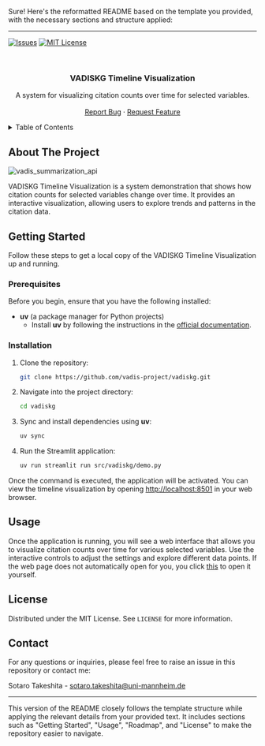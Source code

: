 Sure! Here's the reformatted README based on the template you provided, with the necessary sections and structure applied:

---

<!-- PROJECT SHIELDS -->
[![Issues][issues-shield]][issues-url]
[![MIT License][license-shield]][license-url]



<!-- PROJECT LOGO -->
<br />
<div align="center">
  <h3 align="center">VADISKG Timeline Visualization</h3>

  <p align="center">
    A system for visualizing citation counts over time for selected variables.
    <br />
    <br />
    <a href="https://github.com/vadis-project/vadiskg/issues/new?labels=bug&template=bug-report---.md">Report Bug</a>
    ·
    <a href="https://github.com/vadis-project/vadiskg/issues/new?labels=enhancement&template=feature-request---.md">Request Feature</a>
  </p>
</div>



<!-- TABLE OF CONTENTS -->
<details>
  <summary>Table of Contents</summary>
  <ol>
    <li>
      <a href="#about-the-project">About The Project</a>
    </li>
    <li>
      <a href="#getting-started">Getting Started</a>
      <ul>
        <li><a href="#prerequisites">Prerequisites</a></li>
        <li><a href="#installation">Installation</a></li>
      </ul>
    </li>
    <li><a href="#usage">Usage</a></li>
    <li><a href="#roadmap">Roadmap</a></li>
    <li><a href="#license">License</a></li>
    <li><a href="#contact">Contact</a></li>
    <li><a href="#contact">Citation</a></li>
  </ol>
</details>

<!-- ABOUT THE PROJECT -->
## About The Project
![vadis_summarization_api](https://github.com/user-attachments/assets/1ca65ec0-156a-4381-a691-93da7dd64f76)

VADISKG Timeline Visualization is a system demonstration that shows how citation counts for selected variables change over time. It provides an interactive visualization, allowing users to explore trends and patterns in the citation data.

<!-- GETTING STARTED -->
## Getting Started

Follow these steps to get a local copy of the VADISKG Timeline Visualization up and running.

### Prerequisites

Before you begin, ensure that you have the following installed:

* **uv** (a package manager for Python projects)
  - Install **uv** by following the instructions in the [official documentation](https://docs.astral.sh/uv/getting-started/installation/).

### Installation

1. Clone the repository:
   ```sh
   git clone https://github.com/vadis-project/vadiskg.git
   ```
2. Navigate into the project directory:
   ```sh
   cd vadiskg
   ```
3. Sync and install dependencies using **uv**:
   ```sh
   uv sync
   ```

4. Run the Streamlit application:
   ```sh
   uv run streamlit run src/vadiskg/demo.py
   ```

Once the command is executed, the application will be activated. You can view the timeline visualization by opening [http://localhost:8501](http://localhost:8501) in your web browser.

<!-- USAGE EXAMPLES -->
## Usage

Once the application is running, you will see a web interface that allows you to visualize citation counts over time for various selected variables. Use the interactive controls to adjust the settings and explore different data points. If the web page does not automatically open for you, you click [this](http://localhost:8501) to open it yourself.

<!-- LICENSE -->
## License

Distributed under the MIT License. See `LICENSE` for more information.

<!-- CONTACT -->
## Contact

For any questions or inquiries, please feel free to raise an issue in this repository or contact me:

Sotaro Takeshita - sotaro.takeshita@uni-mannheim.de

<!-- MARKDOWN LINKS & IMAGES -->
<!-- https://www.markdownguide.org/basic-syntax/#reference-style-links -->
[issues-shield]: https://img.shields.io/github/issues/vadis-project/vadiskg.svg?style=for-the-badge
[issues-url]: https://github.com/vadis-project/vadiskg/issues
[license-shield]: https://img.shields.io/github/license/vadis-project/vadiskg.svg?style=for-the-badge
[license-url]: https://github.com/vadis-project/vadiskg/blob/master/LICENSE
[product-screenshot]: images/screenshot.png

---

This version of the README closely follows the template structure while applying the relevant details from your provided text. It includes sections such as "Getting Started", "Usage", "Roadmap", and "License" to make the repository easier to navigate.
